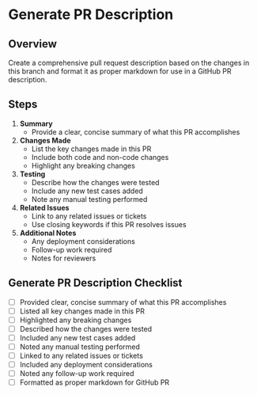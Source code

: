 # Generate PR Description

## Overview

Create a comprehensive pull request description based on the changes in this branch and format it as proper markdown for use in a GitHub PR description.

## Steps

1. **Summary**
    - Provide a clear, concise summary of what this PR accomplishes
2. **Changes Made**
    - List the key changes made in this PR
    - Include both code and non-code changes
    - Highlight any breaking changes
3. **Testing**
    - Describe how the changes were tested
    - Include any new test cases added
    - Note any manual testing performed
4. **Related Issues**
    - Link to any related issues or tickets
    - Use closing keywords if this PR resolves issues
5. **Additional Notes**
    - Any deployment considerations
    - Follow-up work required
    - Notes for reviewers

## Generate PR Description Checklist

- [ ] Provided clear, concise summary of what this PR accomplishes
- [ ] Listed all key changes made in this PR
- [ ] Highlighted any breaking changes
- [ ] Described how the changes were tested
- [ ] Included any new test cases added
- [ ] Noted any manual testing performed
- [ ] Linked to any related issues or tickets
- [ ] Included any deployment considerations
- [ ] Noted any follow-up work required
- [ ] Formatted as proper markdown for GitHub PR
